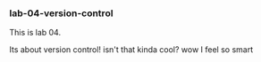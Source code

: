 ### lab-04-version-control

This is lab 04.

Its about version control! 
isn't that kinda cool?
wow I feel so smart